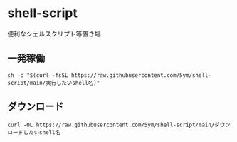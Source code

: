 # shell-script

便利なシェルスクリプト等置き場

## 一発稼働

```shell
sh -c "$(curl -fsSL https://raw.githubusercontent.com/5ym/shell-script/main/実行したいshell名)"
```

## ダウンロード

```shell
curl -OL https://raw.githubusercontent.com/5ym/shell-script/main/ダウンロードしたいshell名
```
